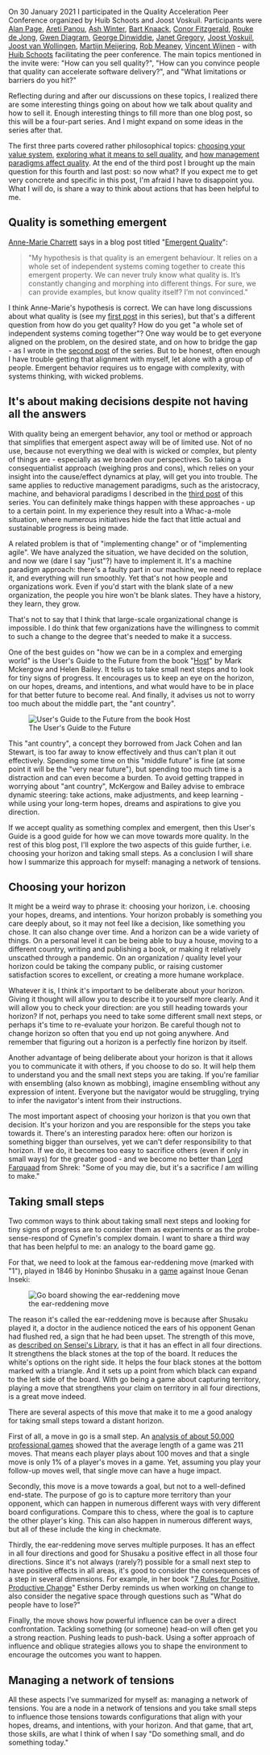 <!--
.. title: Thinking about quality: so what to do?
.. slug: thinking-about-quality-so-what-to-do
.. date: 2021-04-07 13:25:02 UTC+02:00
.. tags: peer conferences, quality, small steps, leadership, quality engineering
.. category: quality
.. link: 
.. description: 
.. type: text
-->

On 30 January 2021 I participated in the Quality Acceleration Peer Conference organized by Huib Schoots and Joost Voskuil. Participants were [Alan Page](https://twitter.com/alanpage), [Areti Panou](https://twitter.com/unremarkableQA), [Ash Winter](https://twitter.com/northern_tester), [Bart Knaack](https://twitter.com/btknaack), [Conor Fitzgerald](https://twitter.com/conorfi), [Rouke de Jong](https://twitter.com/roukedejong), [Gwen Diagram](https://twitter.com/gwendiagram), [George Dinwiddie](https://twitter.com/gdinwiddie), [Janet Gregory](https://twitter.com/janetgregoryca), [Joost Voskuil](https://twitter.com/joost_voskuil), [Joost van Wollingen](https://twitter.com/jpjwolli), [Martijn Meijering](https://twitter.com/mmeijeri), [Rob Meaney](https://twitter.com/robmeaney), [Vincent Wijnen](https://twitter.com/vinwijnl) - with [Huib Schoots](https://twitter.com/huibschoots) facilitating the peer conference. The main topics mentioned in the invite were: "How can you sell quality?", "How can you convince people that quality can accelerate software delivery?", and "What limitations or barriers do you hit?"

Reflecting during and after our discussions on these topics, I realized there are some interesting things going on about how we talk about quality and how to sell it. Enough interesting things to fill more than one blog post, so this will be a four-part series. And I might expand on some ideas in the series after that.

The first three parts covered rather philosophical topics: [choosing your value system](link://slug/choosing-your-value-system), [exploring what it means to sell quality](link://slug/who-doesnt-want-quality), and [how management paradigms affect quality](link://slug/management-paradigms-and-quality). At the end of the third post I brought up the main question for this fourth and last post: so now what? If you expect me to get very concrete and specific in this post, I'm afraid I have to disappoint you. What I will do, is share a way to think about actions that has been helpful to me.

## Quality is something emergent
[Anne-Marie Charrett](https://twitter.com/charrett) says in a blog post titled "[Emergent Quality](https://mavericktester.com/2018/12/04/emergent-quality/)":
> "My hypothesis is that quality is an emergent behaviour. It relies on a whole set of independent systems coming together to create this emergent property. We can never truly know what quality is. It’s constantly changing and morphing into different things. For sure, we can provide examples, but know quality itself? I’m not convinced."

<!-- TEASER_END -->

I think Anne-Marie's hypothesis is correct. We can have long discussions about what quality is (see my [first post](link://slug/choosing-your-value-system) in this series), but that's a different question from how do you get quality? How do you get "a whole set of independent systems coming together"? One way would be to get everyone aligned on the problem, on the desired state, and on how to bridge the gap - as I wrote in the [second post](link://slug/who-doesnt-want-quality) of the series. But to be honest, often enough I have trouble getting that alignment with myself, let alone with a group of people. Emergent behavior requires us to engage with complexity, with systems thinking, with wicked problems.


## It's about making decisions despite not having all the answers
With quality being an emergent behavior, any tool or method or approach that simplifies that emergent aspect away will be of limited use. Not of no use, because not everything we deal with is wicked or complex, but plenty of things are - especially as we broaden our perspectives.
So taking a consequentialist approach (weighing pros and cons), which relies on your insight into the cause/effect dynamics at play, will get you into trouble. The same applies to reductive management paradigms, such as the aristocracy, machine, and behavioral paradigms  I described in the [third post](link://slug/management-paradigms-and-quality) of this series. You can definitely make things happen with these approaches - up to a certain point. In my experience they result into a Whac-a-mole situation, where numerous initiatives hide the fact that little actual and sustainable progress is being made.

A related problem is that of "implementing change" or of "implementing agile". We have analyzed the situation, we have decided on the solution, and now we (dare I say "just"?) have to implement it. It's a machine paradigm approach: there's a faulty part in our machine, we need to replace it, and everything will run smoothly. Yet that's not how people and organizations work. Even if you'd start with the blank slate of a new organization, the people you hire won't be blank slates. They have a history, they learn, they grow.

That's not to say that I think that large-scale organizational change is impossible. I do think that few organizations have the willingness to commit to such a change to the degree that's needed to make it a success.

One of the best guides on "how we can be in a complex and emerging world" is the User's Guide to the Future from the book "[Host](http://hostleadership.com/book/)" by Mark Mckergow and Helen Bailey. It tells us to take small next steps and to look for tiny signs of progress. It encourages us to keep an eye on the horizon, on our hopes, dreams, and intentions, and what would have to be in place for that better future to become real. And finally, it advises us not to worry too much about the middle part, the "ant country".

<div class="d-flex justify-content-center">
	<figure class="figure w-75">
		<img src="/images/2021/quality-so-what-to-do/users-guide-future.png" class="figure-img img-fluid rounded"
			alt="User's Guide to the Future from the book Host"/>
  		<figcaption class="figure-caption text-center">The User's Guide to the Future</figcaption>
	</figure>
</div>

This "ant country", a concept they borrowed from Jack Cohen and Ian Stewart, is too far away to know effectively and thus can't plan it out effectively. Spending some time on this "middle future" is fine (at some point it will be the "very near future"), but spending too much time is a distraction and can even become a burden. To avoid getting trapped in worrying about "ant country", McKergow and Bailey advise to embrace dynamic steering: take actions, make adjustments, and keep learning - while using your long-term hopes, dreams and aspirations to give you direction.

If we accept quality as something complex and emergent, then this User's Guide is a good guide for how we can move towards more quality. In the rest of this blog post, I'll explore the two aspects of this guide further, i.e. choosing your horizon and taking small steps. As a conclusion I will share how I summarize this approach for myself: managing a network of tensions.


## Choosing your horizon

It might be a weird way to phrase it: choosing your horizon, i.e. choosing your hopes, dreams, and intentions. Your horizon probably is something you care deeply about, so it may not feel like a decision, like something you chose. It can also change over time. And a horizon can be a wide variety of things. On a personal level it can be being able to buy a house, moving to a different country, writing and publishing a book, or making it relatively unscathed through a pandemic. On an organization / quality level your horizon could be taking the company public, or raising customer satisfaction scores to excellent, or creating a more humane workplace.

Whatever it is, I think it's important to be deliberate about your horizon. Giving it thought will allow you to describe it to yourself more clearly. And it will allow you to check your direction: are you still heading towards your horizon? If not, perhaps you need to take some different small next steps, or perhaps it's time to re-evaluate your horizon. Be careful though not to change horizon so often that you end up not going anywhere. And remember that figuring out a horizon is a perfectly fine horizon by itself.

Another advantage of being deliberate about your horizon is that it allows you to communicate it with others, if you choose to do so. It will help them to understand you and the small next steps you are taking. If you're familiar with ensembling (also known as mobbing), imagine ensembling without any expression of intent. Everyone but the navigator would be struggling, trying to infer the navigator's intent from their instructions.

The most important aspect of choosing your horizon is that you own that decision. It's your horizon and you are responsible for the steps you take towards it. There's an interesting paradox here: often our horizon is something bigger than ourselves, yet we can't defer responsibility to that horizon. If we do, it becomes too easy to sacrifice others (even if only in small ways) for the greater good - and we become no better than [Lord Farquaad](https://youtu.be/hiKuxfcSrEU?t=22) from Shrek: "Some of you may die, but it's a sacrifice *I* am willing to make."


## Taking small steps

Two common ways to think about taking small next steps and looking for tiny signs of progress are to consider them as experiments or as the probe-sense-respond of Cynefin's complex domain. I want to share a third way that has been helpful to me: an analogy to the board game [go](https://senseis.xmp.net/?Go).

For that, we need to look at the famous ear-reddening move (marked with "1"), played in 1846 by Honinbo Shusaku in a [game](https://en.wikipedia.org/wiki/Ear-reddening_game) against Inoue Genan Inseki:

<div class="d-flex justify-content-center">
	<figure class="figure" style="width:60%">
		<img src="/images/2021/quality-so-what-to-do/ear-reddening-move.png" class="figure-img img-fluid rounded"
			alt="Go board showing the ear-reddening move"/>
		<figcaption class="figure-caption text-center">the ear-reddening move</figcaption>
	</figure>
</div>

The reason it's called the ear-reddening move is because after Shusaku played it, a doctor in the audience noticed the ears of his opponent Genan had flushed red, a sign that he had been upset. The strength of this move, as [described on Sensei's Library](https://senseis.xmp.net/?EarReddeningMove#toc2), is that it has an effect in all four directions. It strengthens the black stones at the top of the board. It reduces the white's options on the right side. It helps the four black stones at the bottom marked with a triangle. And it sets up a point from which black can expand to the left side of the board. With go being a game about capturing territory, playing a move that strengthens your claim on territory in all four directions, is a great move indeed.

There are several aspects of this move that make it to me a good analogy for taking small steps toward a distant horizon.

First of all, a move in go is a small step. An [analysis of about 50.000 professional games](https://homepages.cwi.nl/~aeb/go/misc/gostat.html) showed that the average length of a game was 211 moves. That means each player plays about 100 moves and that a single move is only 1% of a player's moves in a game. Yet, assuming you play your follow-up moves well, that single move can have a huge impact.

Secondly, this move is a move towards a goal, but not to a well-defined end-state. The purpose of go is to capture more territory than your opponent, which can happen in numerous different ways with very different board configurations. Compare this to chess, where the goal is to capture the other player's king. This can also happen in numerous different ways, but all of these include the king in checkmate.

Thirdly, the ear-reddening move serves multiple purposes. It has an effect in all four directions and good for Shusaku a positive effect in all those four directions. Since it's not always (rarely?) possible for a small next step to have positive effects in all areas, it's good to consider the consequences of a step in several dimensions. For example, in her book "[7 Rules for Positive, Productive Change](https://www.estherderby.com/7-rules-for-positive-productive-change/)" Esther Derby reminds us when working on change to also consider the negative space through questions such as "What do people have to lose?"

Finally, the move shows how powerful influence can be over a direct confrontation. Tackling something (or someone) head-on will often get you a strong reaction. Pushing leads to push-back. Using a softer approach of influence and oblique strategies allows you to shape the environment to encourage the outcomes you want to happen.


## Managing a network of tensions

All these aspects I've summarized for myself as: managing a network of tensions. You are a node in a network of tensions and you take small steps to influence those tensions towards configurations that align with your hopes, dreams, and intentions, with your horizon. And that game, that art, those skills, are what I think of when I say "Do something small, and do something today."